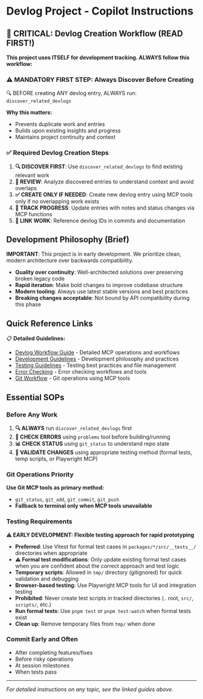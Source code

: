# Devlog Project - Copilot Instructions

## 🚨 CRITICAL: Devlog Creation Workflow (READ FIRST!)

**This project uses ITSELF for development tracking. ALWAYS follow this workflow:**

### ⚠️ MANDATORY FIRST STEP: Always Discover Before Creating

🔍 BEFORE creating ANY devlog entry, ALWAYS run: `discover_related_devlogs`

**Why this matters:**
- Prevents duplicate work and entries  
- Builds upon existing insights and progress
- Maintains project continuity and context

### ✅ Required Devlog Creation Steps
1. **🔍 DISCOVER FIRST**: Use `discover_related_devlogs` to find existing relevant work
2. **📖 REVIEW**: Analyze discovered entries to understand context and avoid overlaps  
3. **✅ CREATE ONLY IF NEEDED**: Create new devlog entry using MCP tools only if no overlapping work exists
4. **📝 TRACK PROGRESS**: Update entries with notes and status changes via MCP functions
5. **🔗 LINK WORK**: Reference devlog IDs in commits and documentation

## Development Philosophy (Brief)

**IMPORTANT**: This project is in early development. We prioritize clean, modern architecture over backwards compatibility.

- **Quality over continuity**: Well-architected solutions over preserving broken legacy code
- **Rapid iteration**: Make bold changes to improve codebase structure  
- **Modern tooling**: Always use latest stable versions and best practices
- **Breaking changes acceptable**: Not bound by API compatibility during this phase

## Quick Reference Links

📋 **Detailed Guidelines:**
- [Devlog Workflow Guide](guides/devlog-workflow.md) - Detailed MCP operations and workflows
- [Development Guidelines](guides/development-guidelines.md) - Development philosophy and practices
- [Testing Guidelines](guides/testing-guidelines.md) - Testing best practices and file management
- [Error Checking](guides/error-checking.md) - Error checking workflows and tools
- [Git Workflow](guides/git-workflow.md) - Git operations using MCP tools

## Essential SOPs

### Before Any Work
1. **🔍 ALWAYS** run `discover_related_devlogs` first
2. **🔧 CHECK ERRORS** using `problems` tool before building/running
3. **📊 CHECK STATUS** using `git_status` to understand repo state
4. **🧪 VALIDATE CHANGES** using appropriate testing method (formal tests, temp scripts, or Playwright MCP)

### Git Operations Priority
**Use Git MCP tools as primary method:**
- `git_status`, `git_add`, `git_commit`, `git_push`
- **Fallback to terminal only when MCP tools unavailable**

### Testing Requirements
**⚠️ EARLY DEVELOPMENT: Flexible testing approach for rapid prototyping**
- **Preferred**: Use Vitest for formal test cases in `packages/*/src/__tests__/` directories when appropriate
- **⚠️ Formal test modifications**: Only update existing formal test cases when you are confident about the correct approach and test logic
- **Temporary scripts**: Allowed in `tmp/` directory (gitignored) for quick validation and debugging
- **Browser-based testing**: Use Playwright MCP tools for UI and integration testing
- **Prohibited**: Never create test scripts in tracked directories (`.` root, `src/`, `scripts/`, etc.)
- **Run formal tests**: Use `pnpm test` or `pnpm test:watch` when formal tests exist
- **Clean up**: Remove temporary files from `tmp/` when done

### Commit Early and Often
- After completing features/fixes
- Before risky operations  
- At session milestones
- When tests pass

---
*For detailed instructions on any topic, see the linked guides above.*
